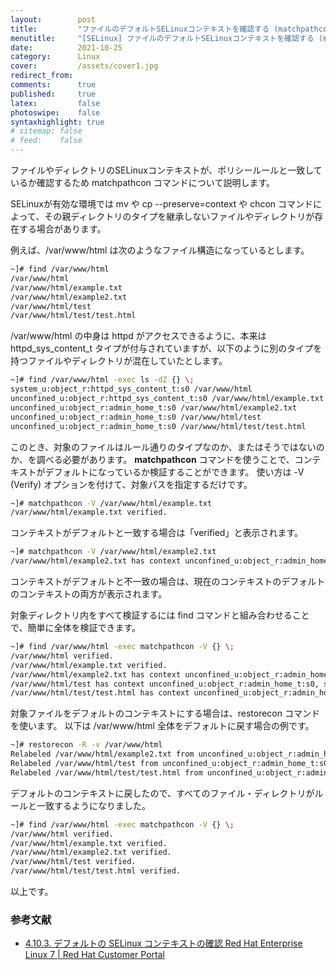 ```yaml
---
layout:        post
title:         "ファイルのデフォルトSELinuxコンテキストを確認する (matchpathcon -V)"
menutitle:     "[SELinux] ファイルのデフォルトSELinuxコンテキストを確認する (matchpathcon -V)"
date:          2021-10-25
category:      Linux
cover:         /assets/cover1.jpg
redirect_from:
comments:      true
published:     true
latex:         false
photoswipe:    false
syntaxhighlight: true
# sitemap: false
# feed:    false
---
```


ファイルやディレクトリのSELinuxコンテキストが、ポリシールールと一致しているか確認するため matchpathcon コマンドについて説明します。

SELinuxが有効な環境では mv や cp --preserve=context や chcon コマンドによって、その親ディレクトリのタイプを継承しないファイルやディレクトリが存在する場合があります。

例えば、/var/www/html は次のようなファイル構造になっているとします。
```bash
~]# find /var/www/html
/var/www/html
/var/www/html/example.txt
/var/www/html/example2.txt
/var/www/html/test
/var/www/html/test/test.html
```
/var/www/html の中身は httpd がアクセスできるように、本来は httpd_sys_content_t タイプが付与されていますが、以下のように別のタイプを持つファイルやディレクトリが混在していたとします。
```bash
~]# find /var/www/html -exec ls -dZ {} \;
system_u:object_r:httpd_sys_content_t:s0 /var/www/html
unconfined_u:object_r:httpd_sys_content_t:s0 /var/www/html/example.txt
unconfined_u:object_r:admin_home_t:s0 /var/www/html/example2.txt
unconfined_u:object_r:admin_home_t:s0 /var/www/html/test
unconfined_u:object_r:admin_home_t:s0 /var/www/html/test/test.html
```
このとき、対象のファイルはルール通りのタイプなのか、またはそうではないのか、を調べる必要があります。
**matchpathcon** コマンドを使うことで、コンテキストがデフォルトになっているか検証することができます。
使い方は -V (Verify) オプションを付けて、対象パスを指定するだけです。
```bash
~]# matchpathcon -V /var/www/html/example.txt
/var/www/html/example.txt verified.
```
コンテキストがデフォルトと一致する場合は「verified」と表示されます。
```bash
~]# matchpathcon -V /var/www/html/example2.txt
/var/www/html/example2.txt has context unconfined_u:object_r:admin_home_t:s0, should be system_u:object_r:httpd_sys_content_t:s0
```
コンテキストがデフォルトと不一致の場合は、現在のコンテキストのデフォルトのコンテキストの両方が表示されます。

対象ディレクトリ内をすべて検証するには find コマンドと組み合わせることで、簡単に全体を検証できます。
```bash
~]# find /var/www/html -exec matchpathcon -V {} \;
/var/www/html verified.
/var/www/html/example.txt verified.
/var/www/html/example2.txt has context unconfined_u:object_r:admin_home_t:s0, should be system_u:object_r:httpd_sys_content_t:s0
/var/www/html/test has context unconfined_u:object_r:admin_home_t:s0, should be system_u:object_r:httpd_sys_content_t:s0
/var/www/html/test/test.html has context unconfined_u:object_r:admin_home_t:s0, should be system_u:object_r:httpd_sys_content_t:s0
```
対象ファイルをデフォルトのコンテキストにする場合は、restorecon コマンドを使います。
以下は /var/www/html 全体をデフォルトに戻す場合の例です。
```bash
~]# restorecon -R -v /var/www/html
Relabeled /var/www/html/example2.txt from unconfined_u:object_r:admin_home_t:s0 to unconfined_u:object_r:httpd_sys_content_t:s0
Relabeled /var/www/html/test from unconfined_u:object_r:admin_home_t:s0 to unconfined_u:object_r:httpd_sys_content_t:s0
Relabeled /var/www/html/test/test.html from unconfined_u:object_r:admin_home_t:s0 to unconfined_u:object_r:httpd_sys_content_t:s0
```
デフォルトのコンテキストに戻したので、すべてのファイル・ディレクトリがルールと一致するようになりました。
```bash
~]# find /var/www/html -exec matchpathcon -V {} \;
/var/www/html verified.
/var/www/html/example.txt verified.
/var/www/html/example2.txt verified.
/var/www/html/test verified.
/var/www/html/test/test.html verified.
```
以上です。



### 参考文献

- [4.10.3. デフォルトの SELinux コンテキストの確認 Red Hat Enterprise Linux 7 \| Red Hat Customer Portal](https://access.redhat.com/documentation/ja-jp/red_hat_enterprise_linux/7/html/selinux_users_and_administrators_guide/sect-security-enhanced_linux-working_with_selinux-maintaining_selinux_labels_#sect-Security-Enhanced_Linux-Maintaining_SELinux_Labels_-Checking_the_Default_SELinux_Context)

